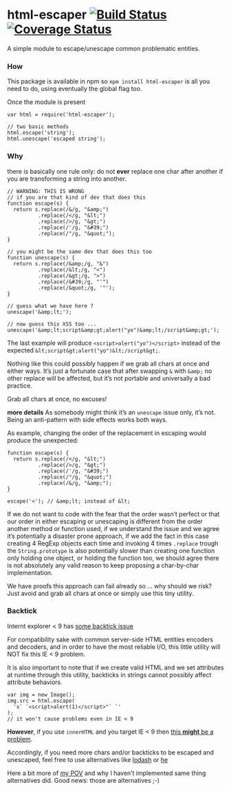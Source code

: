 html-escaper [![Build Status](https://travis-ci.org/WebReflection/html-escaper.svg?branch=master)](https://travis-ci.org/WebReflection/html-escaper) [![Coverage Status](https://coveralls.io/repos/github/WebReflection/html-escaper/badge.svg?branch=master)](https://coveralls.io/github/WebReflection/html-escaper?branch=master)
=====================================================================================================================================================================================================================================================================================================================================

A simple module to escape/unescape common problematic entities.

### How

This package is available in npm so `npm install html-escaper` is all you need to do, using eventually the global flag too.

Once the module is present

    var html = require('html-escaper');

    // two basic methods
    html.escape('string');
    html.unescape('escaped string');

### Why

there is basically one rule only: do not **ever** replace one char after another if you are transforming a string into another.

    // WARNING: THIS IS WRONG
    // if you are that kind of dev that does this
    function escape(s) {
      return s.replace(/&/g, "&amp;")
              .replace(/</g, "&lt;")
              .replace(/>/g, "&gt;")
              .replace(/'/g, "&#39;")
              .replace(/"/g, "&quot;");
    }

    // you might be the same dev that does this too
    function unescape(s) {
      return s.replace(/&amp;/g, "&")
              .replace(/&lt;/g, "<")
              .replace(/&gt;/g, ">")
              .replace(/&#39;/g, "'")
              .replace(/&quot;/g, '"');
    }

    // guess what we have here ?
    unescape('&amp;lt;');

    // now guess this XSS too ...
    unescape('&amp;lt;script&amp;gt;alert("yo")&amp;lt;/script&amp;gt;');

The last example will produce `<script>alert("yo")</script>` instead of the expected `&lt;script&gt;alert("yo")&lt;/script&gt;`.

Nothing like this could possibly happen if we grab all chars at once and either ways. It’s just a fortunate case that after swapping `&` with `&amp;` no other replace will be affected, but it’s not portable and universally a bad practice.

Grab all chars at once, no excuses!

**more details** As somebody might think it’s an `unescape` issue only, it’s not. Being an anti-pattern with side effects works both ways.

As example, changing the order of the replacement in escaping would produce the unexpected:

    function escape(s) {
      return s.replace(/</g, "&lt;")
              .replace(/>/g, "&gt;")
              .replace(/'/g, "&#39;")
              .replace(/"/g, "&quot;")
              .replace(/&/g, "&amp;");
    }

    escape('<'); // &amp;lt; instead of &lt;

If we do not want to code with the fear that the order wasn’t perfect or that our order in either escaping or unescaping is different from the order another method or function used, if we understand the issue and we agree it’s potentially a disaster prone approach, if we add the fact in this case creating 4 RegExp objects each time and invoking 4 times `.replace` trough the `String.prototype` is also potentially slower than creating one function only holding one object, or holding the function too, we should agree there is not absolutely any valid reason to keep proposing a char-by-char implementation.

We have proofs this approach can fail already so … why should we risk? Just avoid and grab all chars at once or simply use this tiny utility.

### Backtick

Internt explorer &lt; 9 has [some backtick issue](https://html5sec.org/#102)

For compatibility sake with common server-side HTML entities encoders and decoders, and in order to have the most reliable I/O, this little utility will NOT fix this IE &lt; 9 problem.

It is also important to note that if we create valid HTML and we set attributes at runtime through this utility, backticks in strings cannot possibly affect attribute behaviors.

    var img = new Image();
    img.src = html.escape(
      'x` `<script>alert(1)</script>"` `'
    );
    // it won't cause problems even in IE < 9

**However**, if you use `innerHTML` and you target IE &lt; 9 then [this **might** be a problem](https://github.com/nette/nette/issues/1496).

Accordingly, if you need more chars and/or backticks to be escaped and unescaped, feel free to use alternatives like [lodash](https://github.com/lodash/lodash) or [he](https://www.npmjs.com/package/he)

Here a bit more of [my POV](https://github.com/WebReflection/html-escaper/commit/52d554fc6e8583b6ffdd357967cf71962fc07cf6#commitcomment-10625122) and why I haven’t implemented same thing alternatives did. Good news: those are alternatives ;-)
